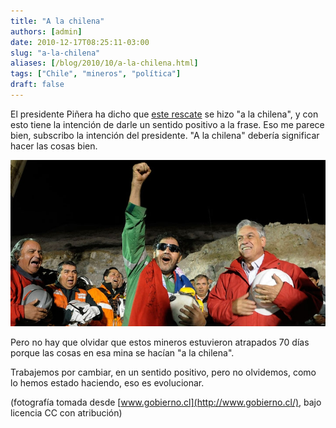```yaml
---
title: "A la chilena"
authors: [admin]
date: 2010-12-17T08:25:11-03:00
slug: "a-la-chilena"
aliases: [/blog/2010/10/a-la-chilena.html]
tags: ["Chile", "mineros", "política"]
draft: false
---
```


El presidente Piñera ha dicho que [este rescate](http://tecinn.blogspot.com/2010/10/la-capsula-fenix-como-artefacto.html)
se hizo "a la chilena", y con esto tiene la intención de darle un
sentido positivo a la frase. Eso me parece bien, subscribo la intención
del presidente. "A la chilena" debería significar hacer las cosas
bien.

![](ultimo-minero-urzua_720x380.jpg)

Pero no hay que olvidar que estos mineros estuvieron atrapados 70 días
porque las cosas en esa mina se hacían "a la chilena".

Trabajemos por cambiar, en un sentido positivo, pero no olvidemos, como
lo hemos estado haciendo, eso es evolucionar.

(fotografía tomada desde [www.gobierno.cl](http://www.gobierno.cl/),
bajo licencia CC con atribución)
